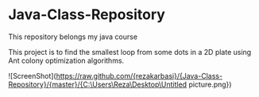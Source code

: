 # Java-Class-Repository
This repository belongs my java course
<P>This project is to find the smallest loop from some dots in a 2D plate using Ant colony optimization algorithms.

![ScreenShot](https://raw.github.com/{rezakarbasi}/{Java-Class-Repository}/{master}/{C:\Users\Reza\Desktop\Untitled picture.png})
